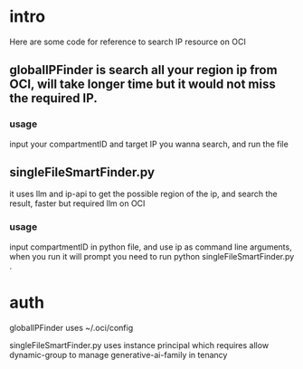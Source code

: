 # intro

Here are some code for reference to search IP resource on OCI

## globalIPFinder is search all your region ip from OCI, will take longer time but it would not miss the required IP. 

### usage

input your compartmentID and target IP you wanna search, and run the file

## singleFileSmartFinder.py

it uses llm and ip-api to get the possible region of the ip, and search the result, faster but required llm on OCI

### usage

input compartmentID in python file, and use ip as command line arguments, when you run it will prompt you need to run python  singleFileSmartFinder.py   <IP address>.


# auth

globalIPFinder  uses ~/.oci/config 

singleFileSmartFinder.py uses instance principal which requires allow dynamic-group <xxxx> to manage generative-ai-family in tenancy

